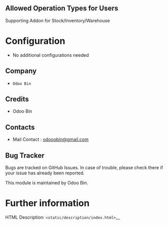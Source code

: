 Allowed Operation Types for Users
------------------
Supporting Addon for Stock/Inventory/Warehouse


Configuration
=============
* No additional configurations needed

Company
-------
* `Odoo Bin`

Credits
-------
* Odoo Bin

Contacts
--------
* Mail Contact : odooobin@gmail.com

Bug Tracker
-----------
Bugs are tracked on GitHub Issues. In case of trouble, please check there if your issue has already been reported.

This module is maintained by Odoo Bin.

Further information
===================
HTML Description: `<static/description/index.html>`__



